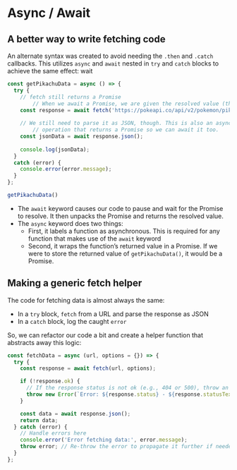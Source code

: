 # Async / Await

## A better way to write fetching code

An alternate syntax was created to avoid needing the `.then` and `.catch` callbacks. This utilizes `async` and `await` nested in `try` and `catch` blocks to achieve the same effect: wait 

```jsx
const getPikachuData = async () => { 
  try {
    // fetch still returns a Promise
		// When we await a Promise, we are given the resolved value (the Response object)
    const response = await fetch('https://pokeapi.co/api/v2/pokemon/pikachu');
	
    // We still need to parse it as JSON, though. This is also an asynchronous 
		// operation that returns a Promise so we can await it too.
    const jsonData = await response.json();
	
    console.log(jsonData);
  }
  catch (error) {
    console.error(error.message);
  }
};

getPikachuData()
```

- The `await` keyword causes our code to pause and wait for the Promise to resolve. It then unpacks the Promise and returns the resolved value.
- The `async` keyword does two things:
    - First, it labels a function as asynchronous. This is required for any function that makes use of the `await` keyword
    - Second, it wraps the function’s returned value in a Promise. If we were to store the returned value of `getPikachuData()`, it would be a Promise.

## Making a generic fetch helper

The code for fetching data is almost always the same: 

- In a `try` block, `fetch` from a URL and parse the response as JSON
- In a `catch` block, log the caught `error`

So, we can refactor our code a bit and create a helper function that abstracts away this logic:

```js
const fetchData = async (url, options = {}) => {
  try {
    const response = await fetch(url, options);

    if (!response.ok) {
      // If the response status is not ok (e.g., 404 or 500), throw an error
      throw new Error(`Error: ${response.status} - ${response.statusText}`);
    }

    const data = await response.json();
    return data;
  } catch (error) {
    // Handle errors here
    console.error('Error fetching data:', error.message);
    throw error; // Re-throw the error to propagate it further if needed
  }
};

```